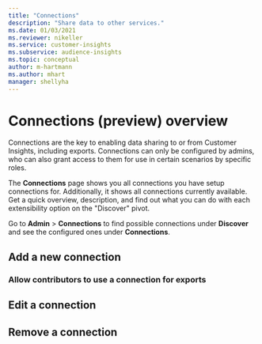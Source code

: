 ```yaml
---
title: "Connections"
description: "Share data to other services."
ms.date: 01/03/2021
ms.reviewer: nikeller
ms.service: customer-insights
ms.subservice: audience-insights
ms.topic: conceptual
author: m-hartmann
ms.author: mhart
manager: shellyha
---
```


# Connections (preview) overview

Connections are the key to enabling data sharing to or from Customer Insights, including exports. Connections can only be configured by admins, who can also grant access to them for use in certain scenarios by specific roles. 

The **Connections** page shows you all connections you have setup connections for. Additionally, it shows all connections currently available. Get a quick overview, description, and find out what you can do with each extensibility option on the "Discover" pivot. 

Go to **Admin** > **Connections** to find possible connections under **Discover** and see the configured ones under **Connections**.

## Add a new connection

### Allow contributors to use a connection for exports

## Edit a connection

## Remove a connection
